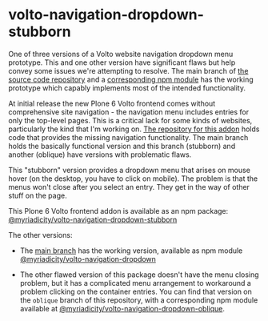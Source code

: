 # volto-navigation-dropdown-stubborn

One of three versions of a Volto website navigation dropdown menu
prototype. This and one other version have significant flaws but help
convey some issues we're attempting to resolve. The main branch of [the
source code
repository](https://github.com/kenmanheimer/volto-navigation-dropdown) and
a [corresponding npm module](https://www.npmjs.com/package/@myriadicity/volto-navigation-dropdown) has
the working prototype which capably implements most of the intended
functionality.

At initial release the new Plone 6 Volto frontend comes without
comprehensive site navigation - the navigation menu includes entries for
only the top-level pages. This is a critical lack for some kinds of
websites, particularly the kind that I'm working on. [The repository for
this addon](https://github.com/kenmanheimer/volto-navigation-dropdown)
holds code that provides the missing navigation functionality. The main
branch holds the basically functional version and this branch (stubborn) and
another (oblique) have versions with problematic flaws.

This "stubborn" version provides a dropdown menu that arises on mouse hover (on the desktop, you have to click on mobile). The problem is that the menus won't close after you select an entry. They get in the way of other stuff on the page.

This Plone 6 Volto frontend addon is available as an npm package: [@myriadicity/volto-navigation-dropdown-stubborn](https://www.npmjs.com/package/@myriadicity/volto-navigation-dropdown-stubborn)

The other versions:

* The [main
  branch](https://github.com/kenmanheimer/volto-navigation-dropdown) has
  the working version, available as npm module
  [@myriadicity/volto-navigation-dropdown](https://www.npmjs.com/package/@myriadicity/volto-navigation-dropdown)

* The other flawed version of this package doesn't have the menu closing
  problem, but it has a complicated menu arrangement to workaround a
  problem clicking on the container entries. You can find that version on
  the `oblique` branch of this repository, with a corresponding npm module
  available at
  [@myriadicity/volto-navigation-dropdown-oblique](https://www.npmjs.com/package/@myriadicity/volto-navigation-dropdown-oblique).
